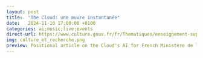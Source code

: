 ```yaml
---
layout: post
title:  "The Cloud: une œuvre instantanée"
date:   2024-11-10 17:00:00 +0100
categories: ai;music;live;events
direct-url: https://www.culture.gouv.fr/fr/Thematiques/enseignement-superieur-et-recherche/La-revue-Culture-et-Recherche/recherche-et-intelligence-artificielle
img: culture_et_recherche.png
preview: Positional article on the Cloud's AI for French Ministère de la Culture
---
```


